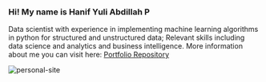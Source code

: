 ### Hi! My name is Hanif Yuli Abdillah P

Data scientist with experience in implementing machine learning algorithms in python for structured and unstructured data; Relevant skills including data science and analytics and business intelligence. More information about me you can visit here: [Portfolio Repository](https://hanifabdlh.herokuapp.com/)

![personal-site](https://res.cloudinary.com/weetan/image/upload/v1656858189/preview-1200x595_zi5ura.jpg)
